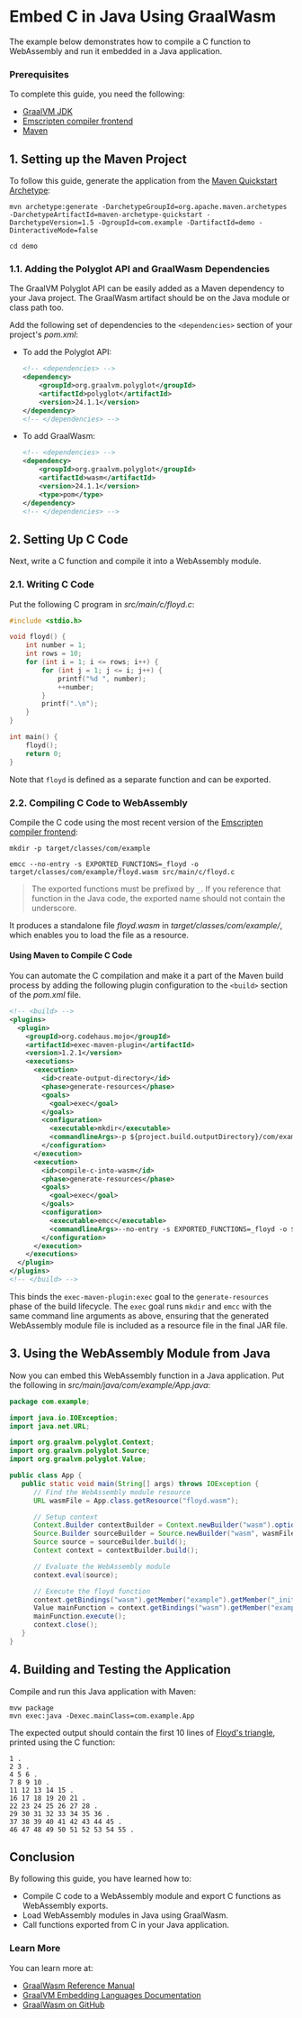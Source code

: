 # Embed C in Java Using GraalWasm

The example below demonstrates how to compile a C function to WebAssembly and run it embedded in a Java application.

### Prerequisites

To complete this guide, you need the following:
- [GraalVM JDK](https://www.graalvm.org/downloads/)
- [Emscripten compiler frontend](https://emscripten.org/docs/tools_reference/emcc.html)
- [Maven](https://maven.apache.org/)

## 1. Setting up the Maven Project

To follow this guide, generate the application from the [Maven Quickstart Archetype](https://maven.apache.org/archetypes/maven-archetype-quickstart/):

```shell
mvn archetype:generate -DarchetypeGroupId=org.apache.maven.archetypes -DarchetypeArtifactId=maven-archetype-quickstart -DarchetypeVersion=1.5 -DgroupId=com.example -DartifactId=demo -DinteractiveMode=false
```
```shell
cd demo
```

### 1.1. Adding the Polyglot API and GraalWasm Dependencies

The GraalVM Polyglot API can be easily added as a Maven dependency to your Java project.
The GraalWasm artifact should be on the Java module or class path too.

Add the following set of dependencies to the `<dependencies>` section of your project's _pom.xml_:

   - To add the Polyglot API:
       ```xml
       <!-- <dependencies> -->
       <dependency>
           <groupId>org.graalvm.polyglot</groupId>
           <artifactId>polyglot</artifactId>
           <version>24.1.1</version>
       </dependency>
       <!-- </dependencies> -->
       ```
   - To add GraalWasm:
       ```xml
       <!-- <dependencies> -->
       <dependency>
           <groupId>org.graalvm.polyglot</groupId>
           <artifactId>wasm</artifactId>
           <version>24.1.1</version>
           <type>pom</type>
       </dependency>
       <!-- </dependencies> -->
       ```

## 2. Setting Up C Code

Next, write a C function and compile it into a WebAssembly module.

### 2.1. Writing C Code

Put the following C program in _src/main/c/floyd.c_:

```c
#include <stdio.h>

void floyd() {
    int number = 1;
    int rows = 10;
    for (int i = 1; i <= rows; i++) {
        for (int j = 1; j <= i; j++) {
            printf("%d ", number);
            ++number;
        }
        printf(".\n");
    }
}

int main() {
    floyd();
    return 0;
}
```

Note that `floyd` is defined as a separate function and can be exported.

### 2.2. Compiling C Code to WebAssembly

Compile the C code using the most recent version of the [Emscripten compiler frontend](https://emscripten.org/docs/tools_reference/emcc.html):

```shell
mkdir -p target/classes/com/example
```
```shell
emcc --no-entry -s EXPORTED_FUNCTIONS=_floyd -o target/classes/com/example/floyd.wasm src/main/c/floyd.c
```

> The exported functions must be prefixed by `_`. If you reference that function in the Java code, the exported name should not contain the underscore.

It produces a standalone file _floyd.wasm_ in _target/classes/com/example/_, which enables you to load the file as a resource.

#### Using Maven to Compile C Code

You can automate the C compilation and make it a part of the Maven build process by adding the following plugin configuration to the `<build>` section of the _pom.xml_ file.

```xml
<!-- <build> -->
<plugins>
  <plugin>
    <groupId>org.codehaus.mojo</groupId>
    <artifactId>exec-maven-plugin</artifactId>
    <version>1.2.1</version>
    <executions>
      <execution>
        <id>create-output-directory</id>
        <phase>generate-resources</phase>
        <goals>
          <goal>exec</goal>
        </goals>
        <configuration>
          <executable>mkdir</executable>
          <commandlineArgs>-p ${project.build.outputDirectory}/com/example/</commandlineArgs>
        </configuration>
      </execution>
      <execution>
        <id>compile-c-into-wasm</id>
        <phase>generate-resources</phase>
        <goals>
          <goal>exec</goal>
        </goals>
        <configuration>
          <executable>emcc</executable>
          <commandlineArgs>--no-entry -s EXPORTED_FUNCTIONS=_floyd -o ${project.build.outputDirectory}/com/example/floyd.wasm ${project.basedir}/src/main/c/floyd.c</commandlineArgs>
        </configuration>
      </execution>
    </executions>
  </plugin>
</plugins>
<!-- </build> -->
```

This binds the `exec-maven-plugin:exec` goal to the `generate-resources` phase of the build lifecycle.
The `exec` goal runs `mkdir` and `emcc` with the same command line arguments as above, ensuring that the generated WebAssembly module file is included as a resource file in the final JAR file.

## 3. Using the WebAssembly Module from Java

Now you can embed this WebAssembly function in a Java application. Put the following in _src/main/java/com/example/App.java_:

```java
package com.example;

import java.io.IOException;
import java.net.URL;

import org.graalvm.polyglot.Context;
import org.graalvm.polyglot.Source;
import org.graalvm.polyglot.Value;

public class App {
   public static void main(String[] args) throws IOException {
      // Find the WebAssembly module resource
      URL wasmFile = App.class.getResource("floyd.wasm");

      // Setup context
      Context.Builder contextBuilder = Context.newBuilder("wasm").option("wasm.Builtins", "wasi_snapshot_preview1");
      Source.Builder sourceBuilder = Source.newBuilder("wasm", wasmFile).name("example");
      Source source = sourceBuilder.build();
      Context context = contextBuilder.build();

      // Evaluate the WebAssembly module
      context.eval(source);

      // Execute the floyd function
      context.getBindings("wasm").getMember("example").getMember("_initialize").executeVoid();
      Value mainFunction = context.getBindings("wasm").getMember("example").getMember("floyd");
      mainFunction.execute();
      context.close();
   }
}
```

## 4. Building and Testing the Application

Compile and run this Java application with Maven:

```shell
mvw package
mvn exec:java -Dexec.mainClass=com.example.App
```

The expected output should contain the first 10 lines of [Floyd's triangle](https://en.wikipedia.org/wiki/Floyd%27s_triangle), printed using the C function:

```
1 .
2 3 .
4 5 6 .
7 8 9 10 .
11 12 13 14 15 .
16 17 18 19 20 21 .
22 23 24 25 26 27 28 .
29 30 31 32 33 34 35 36 .
37 38 39 40 41 42 43 44 45 .
46 47 48 49 50 51 52 53 54 55 .
```

## Conclusion

By following this guide, you have learned how to:
* Compile C code to a WebAssembly module and export C functions as WebAssembly exports.
* Load WebAssembly modules in Java using GraalWasm.
* Call functions exported from C in your Java application.

### Learn More

You can learn more at:
* [GraalWasm Reference Manual](https://www.graalvm.org/latest/reference-manual/wasm/)
* [GraalVM Embedding Languages Documentation](https://www.graalvm.org/jdk23/reference-manual/embed-languages/)
* [GraalWasm on GitHub](https://github.com/oracle/graal/tree/master/wasm)
